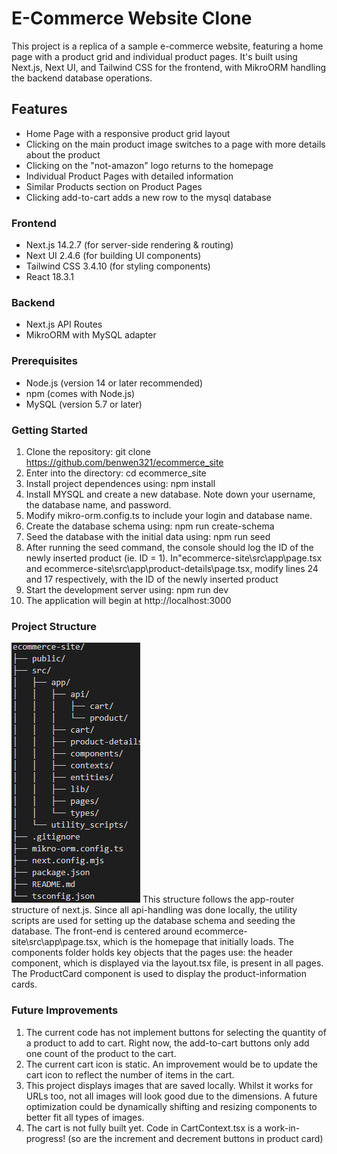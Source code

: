 # E-Commerce Website Clone

This project is a replica of a sample e-commerce website, featuring a home page with a product grid and individual product pages. It's built using Next.js, Next UI, and Tailwind CSS for the frontend, with MikroORM handling the backend database operations.


## Features

- Home Page with a responsive product grid layout
- Clicking on the main product image switches to a page with more details about the product
- Clicking on the "not-amazon" logo returns to the homepage
- Individual Product Pages with detailed information
- Similar Products section on Product Pages
- Clicking add-to-cart adds a new row to the mysql database


### Frontend
- Next.js 14.2.7 (for server-side rendering & routing)
- Next UI 2.4.6 (for building UI components)
- Tailwind CSS 3.4.10 (for styling components)
- React 18.3.1
### Backend
- Next.js API Routes
- MikroORM with MySQL adapter

### Prerequisites
- Node.js (version 14 or later recommended)
- npm (comes with Node.js)
- MySQL (version 5.7 or later)

### Getting Started

1. Clone the repository: 
git clone https://github.com/benwen321/ecommerce_site
2. Enter into the directory: cd ecommerce_site
3. Install project dependences using: npm install
4. Install MYSQL and create a new database. Note down your username, the database name, and password. 
5. Modify mikro-orm.config.ts to include your login and database name.
6. Create the database schema using: npm run create-schema
7. Seed the database with the initial data using: npm run seed
9. After running the seed command, the console should log the ID of the newly inserted product (ie. ID = 1). In"ecommerce-site\src\app\page.tsx and ecommerce-site\src\app\product-details\page.tsx, modify lines 24 and 17 respectively, with the ID of the newly inserted product
8. Start the development server using: npm run dev
9. The application will begin at http://localhost:3000

### Project Structure
![alt text](image.png)
This structure follows the app-router structure of next.js. Since all api-handling was done locally, the utility scripts are used for setting up the database schema and seeding the database. The front-end is centered around ecommerce-site\src\app\page.tsx, which is the homepage that initially loads. The components folder holds key objects that the pages use: the header component, which is displayed via the layout.tsx file, is present in all pages. The ProductCard component is used to display the product-information cards. 

### Future Improvements
1. The current code has not implement buttons for selecting the quantity of a product to add to cart. Right now, the add-to-cart buttons only add one count of the product to the cart. 
2. The current cart icon is static. An improvement would be to update the cart icon to reflect the number of items in the cart. 
3. This project displays images that are saved locally. Whilst it works for URLs too, not all images will look good due to the dimensions. A future optimization could be dynamically shifting and resizing components to better fit all types of images. 
4. The cart is not fully built yet. Code in CartContext.tsx is a work-in-progress! (so are the increment and decrement buttons in product card)